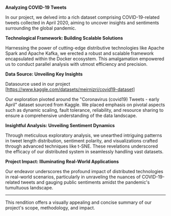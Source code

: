 
**Analyzing COVID-19 Tweets**

In our project, we delved into a rich dataset comprising COVID-19-related tweets collected in April 2020, aiming to uncover insights and sentiments surrounding the global pandemic.

**Technological Framework: Building Scalable Solutions**

Harnessing the power of cutting-edge distributive technologies like Apache Spark and Apache Kafka, we erected a robust and scalable framework encapsulated within the Docker ecosystem. This amalgamation empowered us to conduct parallel analysis with utmost efficiency and precision.

**Data Source: Unveiling Key Insights**

Datasource used in our project  [https://www.kaggle.com/datasets/meirnizri/covid19-dataset]

Our exploration pivoted around the "Coronavirus (covid19) Tweets - early April" dataset sourced from Kaggle. We placed emphasis on pivotal aspects such as dynamic scaling, fault tolerance, reliability, and resource sharing to ensure a comprehensive understanding of the data landscape.

**Insightful Analysis: Unveiling Sentiment Dynamics**

Through meticulous exploratory analysis, we unearthed intriguing patterns in tweet length distribution, sentiment polarity, and visualizations crafted through advanced techniques like t-SNE. These revelations underscored the efficacy of our distributed system in seamlessly handling vast datasets.

**Project Impact: Illuminating Real-World Applications**

Our endeavor underscores the profound impact of distributed technologies in real-world scenarios, particularly in unraveling the nuances of COVID-19-related tweets and gauging public sentiments amidst the pandemic's tumultuous landscape.

---

This rendition offers a visually appealing and concise summary of our project's scope, methodology, and impact.
